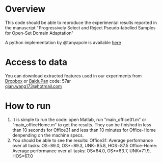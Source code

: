 # Overview
This code should be able to reproduce the experimental results reported in the manuscript "Progressively Select and Reject Pseudo-labelled Samples for Open-Set Domain Adaptation"

A python implementation by @tanyapole is available [here](https://github.com/tanyapole/reproduce-OSLPP)
# Access to data
You can download extracted features used in our experiments from [Dropbox](https://www.dropbox.com/sh/293h2sij1oirn3y/AAD_J8ZReGHglzw84RSs6sb8a?dl=0) or [BaiduPan](https://pan.baidu.com/s/1tLfPuOj8745bme4omzAcNg) code: 57ar\
qian.wang173@hotmail.com
# How to run
1. It is simple to run the code: open Matlab, run "main_office31.m" or "main_officeHome.m" to get the results. They can be finished in less than 10 seconds for Office31 and less than 10 minutes for Office-Home denpending on the machine specs.
2. You should be able to see the results:
Office31:
Average performance over all tasks: OS=89.0, OS*=89.3, UNK=85.8, HOS=87.5
Office-Home:
Average performance over all tasks: OS=64.0, OS*=63.7, UNK=71.9, HOS=67.0
